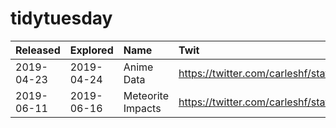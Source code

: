 # tidytuesday

| Released   | Explored   | Name              | Twit                                                    |
|:-----------|:-----------|:------------------|:--------------------------------------------------------|
| 2019-04-23 | 2019-04-24 | Anime Data        | https://twitter.com/carleshf/status/1121071440118321155 |
| 2019-06-11 | 2019-06-16 | Meteorite Impacts | https://twitter.com/carleshf/status/1140301381229850626 |